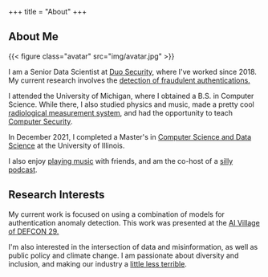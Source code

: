 +++
title = "About"
+++

## About Me

{{< figure class="avatar" src="img/avatar.jpg" >}}

I am a Senior Data Scientist at [Duo Security](https://www.duo.com), where I've worked since 2018. My current research involves the [detection of fraudulent authentications.](https://duo.com/docs/trust-monitor)  

I attended the University of Michigan, where I obtained a B.S. in Computer Science. While there, I also studied physics and music, made a pretty cool [radiological measurement system](https://journals.lww.com/health-physics/Abstract/2018/11000/A_Radiation_Weather_Station__Development_of_a.6.aspx), and had the opportunity to teach [Computer Security](https://eecs388.org/).

In December 2021, I completed a Master's in [Computer Science and Data Science](https://cs.illinois.edu/academics/graduate/professional-mcs/online-master-computer-science-data-science) at the University of Illinois.

I also enjoy [playing music](https://www.youtube.com/channel/UCwhAvFy_hMjUUNhxsuxgilg) with friends, and am the co-host of a [silly podcast](https://twitter.com/theunholypod).

## Research Interests

My current work is focused on using a combination of models for authentication anomaly detection. This work was presented at the [AI Village of DEFCON 29.](https://youtu.be/Kh9cKJGA5DM)

I'm also interested in the intersection of data and misinformation, as well as public policy and climate change. I am passionate about diversity and inclusion, and making our industry a [little less terrible](https://www.youtube.com/watch?v=Te5ICgG1M78).
